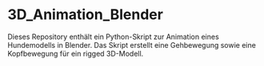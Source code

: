 # 3D_Animation_Blender
Dieses Repository enthält ein Python-Skript zur Animation eines Hundemodells in Blender. Das Skript erstellt eine Gehbewegung sowie eine Kopfbewegung für ein rigged 3D-Modell.
